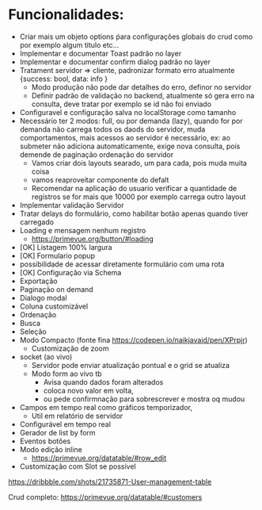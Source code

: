 # Funcionalidades:

* Criar mais um objeto options ṕara configurações globais do crud como por exemplo algum titulo etc...
* Implementar e documentar Toast padrão no layer
* Implementar e documentar confirm dialog padrão no layer
* Tratament servidor => cliente, padronizar formato erro atualmente {success: bool, data: info }
  * Modo produção não pode dar detalhes do erro, definor no servidor
  * Definir padrão de validação no backend, atualmente só gera erro na consulta, deve tratar por exemplo se id não foi enviado
* Configuravel e configuração salva no localStorage como tamanho 
* Necessário ter 2 modos: full, ou por demanda (lazy), quando for por demanda não carrega todos os daods do servidor, muda
  comportamentos, mais acessos ao servidor é necessário, ex: ao submeter não adiciona automaticamente, exige nova
  consulta, pois demende de paginação ordenação do servidor
  * Vamos criar dois layouts searado, um para cada, pois muda muita coisa
  * vamos reaproveitar componente do defalt
  * Recomendar na aplicação do usuario verificar a quantidade de registros se for mais que 10000 por exemplo carrega outro layout 
* Implementar validação Servidor
* Tratar delays do formulário, como habilitar botão apenas quando tiver carregado
* Loading e mensagem nenhum registro 
  * https://primevue.org/button/#loading
* [OK] Listagem 100% largura
* [OK] Formulario popup
* possibilidade de acessar diretamente formulário com uma rota
* [OK] Configuração via Schema
* Exportação
* Paginação on demand
* Dialogo modal
* Coluna customizável
* Ordenação
* Busca
* Seleção
* Modo Compacto (fonte fina https://codepen.io/naikjavaid/pen/XPrpjr)
  * Customização de zoom
* socket (ao vivo)
  * Servidor pode enviar atualização pontual e o grid se atualiza
  * Modo form ao vivo tb
    * Avisa quando dados foram alterados
    * coloca novo valor em volta, 
    * ou pede confirmnação para sobrescrever e mostra oq mudou
* Campos em tempo real como gráficos temporizador, 
  * Util em relatório de servidor
* Configurável em tempo real
* Gerador de list by form
* Eventos botões
* Modo edição inline
  * https://primevue.org/datatable/#row_edit
* Customização com Slot se possível


https://dribbble.com/shots/21735871-User-management-table


Crud completo:
https://primevue.org/datatable/#customers
